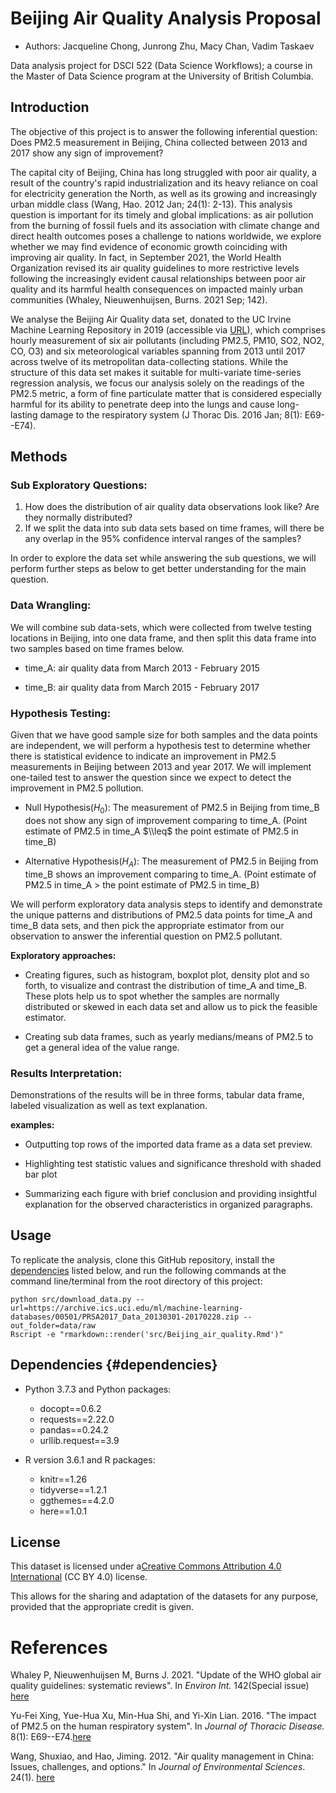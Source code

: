 # Beijing Air Quality Analysis Proposal

-   Authors: Jacqueline Chong, Junrong Zhu, Macy Chan, Vadim Taskaev

Data analysis project for DSCI 522 (Data Science Workflows); a course in the Master of Data Science program at the University of British Columbia.

## Introduction

The objective of this project is to answer the following inferential question: Does PM2.5 measurement in Beijing, China collected between 2013 and 2017 show any sign of improvement?

The capital city of Beijing, China has long struggled with poor air quality, a result of the country's rapid industrialization and its heavy reliance on coal for electricity generation the North, as well as its growing and increasingly urban middle class (Wang, Hao. 2012 Jan; 24(1): 2-13). This analysis question is important for its timely and global implications: as air pollution from the burning of fossil fuels and its association with climate change and direct health outcomes poses a challenge to nations worldwide, we explore whether we may find evidence of economic growth coinciding with improving air quality. In fact, in September 2021, the World Health Organization revised its air quality guidelines to more restrictive levels following the increasingly evident causal relationships between poor air quality and its harmful health consequences on impacted mainly urban communities (Whaley, Nieuwenhuijsen, Burns. 2021 Sep; 142).

We analyse the Beijing Air Quality data set, donated to the UC Irvine Machine Learning Repository in 2019 (accessible via [URL](https://archive-beta.ics.uci.edu/ml/datasets/beijing+multi+site+air+quality+data)), which comprises hourly measurement of six air pollutants (including PM2.5, PM10, SO2, NO2, CO, O3) and six meteorological variables spanning from 2013 until 2017 across twelve of its metropolitan data-collecting stations. While the structure of this data set makes it suitable for multi-variate time-series regression analysis, we focus our analysis solely on the readings of the PM2.5 metric, a form of fine particulate matter that is considered especially harmful for its ability to penetrate deep into the lungs and cause long-lasting damage to the respiratory system (J Thorac Dis. 2016 Jan; 8(1): E69--E74).

## Methods

### Sub Exploratory Questions:

1.  How does the distribution of air quality data observations look like? Are they normally distributed?
2.  If we split the data into sub data sets based on time frames, will there be any overlap in the 95% confidence interval ranges of the samples?

In order to explore the data set while answering the sub questions, we will perform further steps as below to get better understanding for the main question.

### **Data Wrangling:**

We will combine sub data-sets, which were collected from twelve testing locations in Beijing, into one data frame, and then split this data frame into two samples based on time frames below.

-   time_A: air quality data from March 2013 - February 2015

-   time_B: air quality data from March 2015 - February 2017

### **Hypothesis Testing:**

Given that we have good sample size for both samples and the data points are independent, we will perform a hypothesis test to determine whether there is statistical evidence to indicate an improvement in PM2.5 measurements in Beijing between 2013 and year 2017. We will implement one-tailed test to answer the question since we expect to detect the improvement in PM2.5 pollution.

-   Null Hypothesis($H_0$): The measurement of PM2.5 in Beijing from time_B does not show any sign of improvement comparing to time_A. (Point estimate of PM2.5 in time_A $\\leq$ the point estimate of PM2.5 in time_B)

-   Alternative Hypothesis($H_A$): The measurement of PM2.5 in Beijing from time_B shows an improvement comparing to time_A. (Point estimate of PM2.5 in time_A > the point estimate of PM2.5 in time_B)

We will perform exploratory data analysis steps to identify and demonstrate the unique patterns and distributions of PM2.5 data points for time_A and time_B data sets, and then pick the appropriate estimator from our observation to answer the inferential question on PM2.5 pollutant.

**Exploratory approaches:**

-   Creating figures, such as histogram, boxplot plot, density plot and so forth, to visualize and contrast the distribution of time_A and time_B. These plots help us to spot whether the samples are normally distributed or skewed in each data set and allow us to pick the feasible estimator.

-   Creating sub data frames, such as yearly medians/means of PM2.5 to get a general idea of the value range.

### **Results Interpretation:**

Demonstrations of the results will be in three forms, tabular data frame, labeled visualization as well as text explanation.

**examples:**

-   Outputting top rows of the imported data frame as a data set preview.

-   Highlighting test statistic values and significance threshold with shaded bar plot

-   Summarizing each figure with brief conclusion and providing insightful explanation for the observed characteristics in organized paragraphs.

## Usage

To replicate the analysis, clone this GitHub repository, install the [dependencies](#dependencies) listed below, and run the following commands at the command line/terminal from the root directory of this project:

    python src/download_data.py --url=https://archive.ics.uci.edu/ml/machine-learning-databases/00501/PRSA2017_Data_20130301-20170228.zip --out_folder=data/raw
    Rscript -e "rmarkdown::render('src/Beijing_air_quality.Rmd')"

## Dependencies {#dependencies}

-   Python 3.7.3 and Python packages:

    -   docopt==0.6.2
    -   requests==2.22.0
    -   pandas==0.24.2
    -   urllib.request==3.9

-   R version 3.6.1 and R packages:

    -   knitr==1.26
    -   tidyverse==1.2.1
    -   ggthemes==4.2.0
    -   here==1.0.1

## License

This dataset is licensed under a[Creative Commons Attribution 4.0 International](https://creativecommons.org/licenses/by/4.0/legalcode) (CC BY 4.0) license.

This allows for the sharing and adaptation of the datasets for any purpose, provided that the appropriate credit is given.

# References

Whaley P, Nieuwenhuijsen M, Burns J. 2021. "Update of the WHO global air quality guidelines: systematic reviews". In *Environ Int.* 142(Special issue) [here](https://www.sciencedirect.com/journal/environment-international/special-issue/10MTC4W8FXJ)

Yu-Fei Xing, Yue-Hua Xu, Min-Hua Shi, and Yi-Xin Lian. 2016. "The impact of PM2.5 on the human respiratory system". In *Journal of Thoracic Disease.* 8(1): E69--E74.[here](https://www.ncbi.nlm.nih.gov/pmc/articles/PMC4740125/)

Wang, Shuxiao, and Hao, Jiming. 2012. "Air quality management in China: Issues, challenges, and options." In *Journal of Environmental Sciences*. 24(1). [here](https://www.sciencedirect.com/science/article/abs/pii/S1001074211607249)
